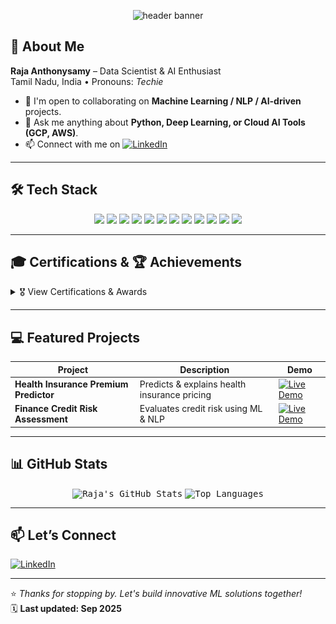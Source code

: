 <!-- HEADER: Animated Introduction -->
<p align="center">
  <img src="https://capsule-render.vercel.app/api?type=waving&color=gradient&height=200&section=header&text=Hi,%20I'm%20Raja%20Anthonysamy!&fontSize=40" alt="header banner"/>
</p>

## 👋 About Me
**Raja Anthonysamy** – Data Scientist & AI Enthusiast  
Tamil Nadu, India • Pronouns: *Techie*  
- 👯 I'm open to collaborating on **Machine Learning / NLP / AI-driven** projects.  
- 💬 Ask me anything about **Python, Deep Learning, or Cloud AI Tools (GCP, AWS)**.  
- 📫 Connect with me on [![LinkedIn](https://img.shields.io/badge/LinkedIn-0077B5?style=for-the-badge&logo=linkedin&logoColor=white)](https://www.linkedin.com/in/raja-anthonysamy-654841171/)

---

## 🛠️ Tech Stack

<p align="center">
  <img src="https://cdn.jsdelivr.net/gh/devicons/devicon/icons/python/python-original.svg" width="40"/>
  <img src="https://cdn.jsdelivr.net/gh/devicons/devicon/icons/java/java-original.svg" width="40"/>
  <img src="https://cdn.jsdelivr.net/gh/devicons/devicon/icons/html5/html5-original.svg" width="40"/>
  <img src="https://cdn.jsdelivr.net/gh/devicons/devicon/icons/css3/css3-original.svg" width="40"/>
  <img src="https://cdn.jsdelivr.net/gh/devicons/devicon/icons/mysql/mysql-original.svg" width="40"/>
  <img src="https://cdn.jsdelivr.net/gh/devicons/devicon/icons/mongodb/mongodb-original.svg" width="40"/>
  <img src="https://cdn.jsdelivr.net/gh/devicons/devicon/icons/spring/spring-original.svg" width="40"/>
  <img src="https://cdn.jsdelivr.net/gh/devicons/devicon/icons/tensorflow/tensorflow-original.svg" width="40"/>
  <img src="https://cdn.jsdelivr.net/gh/devicons/devicon/icons/vscode/vscode-original.svg" width="40"/>
  <img src="https://cdn.jsdelivr.net/gh/devicons/devicon/icons/pycharm/pycharm-original.svg" width="40"/>
  <img src="https://cdn.jsdelivr.net/gh/devicons/devicon/icons/git/git-original.svg" width="40"/>
  <img src="https://cdn.jsdelivr.net/gh/devicons/devicon/icons/docker/docker-original.svg" width="40"/>
</p>

---

## 🎓 Certifications & 🏆 Achievements

<details>
  <summary>🎖 View Certifications & Awards</summary>

  <p align="center">
    <img src="https://github.com/Rajaanthonysamy/URLS/blob/main/Raja%20A%20(839491)%20-%20Winner.jpg" alt="Hackathon Winner" height="80"/>
    <img src="https://github.com/Rajaanthonysamy/URLS/blob/main/hacakthon.jpg" alt="Hackathon" height="80"/>
    <img src="https://github.com/Rajaanthonysamy/URLS/blob/main/python_page-0001.jpg" alt="Python Cert" height="80"/>
    <img src="https://github.com/Rajaanthonysamy/URLS/blob/main/Sql_page-0001.jpg" alt="SQL Cert" height="80"/>
    <img src="https://github.com/Rajaanthonysamy/URLS/blob/main/DataScience_page-0001.jpg" alt="Data Science Cert" height="80"/>
  </p>
</details>

---

## 💻 Featured Projects

| Project | Description | Demo |
|--------|-------------|------|
| **Health Insurance Premium Predictor** | Predicts & explains health insurance pricing | [![Live Demo](https://img.shields.io/badge/Streamlit-App-green)](https://mlhealthinsurancepremium.streamlit.app/) |
| **Finance Credit Risk Assessment** | Evaluates credit risk using ML & NLP | [![Live Demo](https://img.shields.io/badge/Streamlit-App-green)](https://financecreditrisk.streamlit.app/) |

---

## 📊 GitHub Stats

<p align="center">
  <kbd><img src="https://github-readme-stats.vercel.app/api?username=Rajaanthonysamy&show_icons=true&theme=tokyonight" alt="Raja's GitHub Stats" /></kbd>
  <kbd><img src="https://github-readme-stats.vercel.app/api/top-langs/?username=Rajaanthonysamy&layout=compact&theme=tokyonight" alt="Top Languages" /></kbd>
</p>

---

## 📫 Let’s Connect

[![LinkedIn](https://img.shields.io/badge/LinkedIn-Connect-blue?style=for-the-badge&logo=linkedin&logoColor=white)](https://www.linkedin.com/in/raja-anthonysamy-654841171/)

---

⭐ *Thanks for stopping by. Let's build innovative ML solutions together!*  
🗓 **Last updated: Sep 2025**
